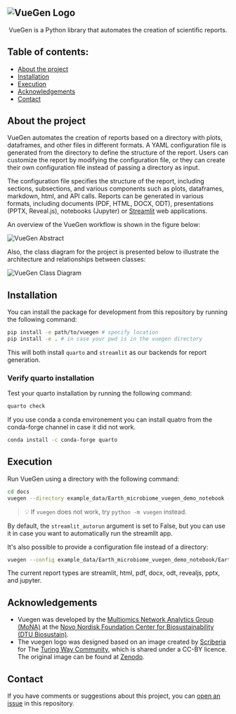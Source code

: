<!-- <div align="center">
  <img width="300px" src="images/vuegen_logo.svg">
</div> -->
![VueGen Logo](docs/images/vuegen_logo.svg)
-----------------
<p align="center">
   VueGen is a Python library that automates the creation of scientific reports.
</p>

## Table of contents:
- [About the project](#about-the-project)
- [Installation](#installation)
- [Execution](#execution)
- [Acknowledgements](#acknowledgements)
- [Contact](#contact)

## About the project
VueGen automates the creation of reports based on a directory with plots, dataframes, and other files in different formats. A YAML configuration file is generated from the directory to define the structure of the report. Users can customize the report by modifying the configuration file, or they can create their own configuration file instead of passing a directory as input. 

The configuration file specifies the structure of the report, including sections, subsections, and various components such as plots, dataframes, markdown, html, and API calls. Reports can be generated in various formats, including documents (PDF, HTML, DOCX, ODT), presentations (PPTX, Reveal.js), notebooks (Jupyter) or [Streamlit](streamlit) web applications.

An overview of the VueGen workflow is shown in the figure below:

<!-- <p align="center">
<figure>
  <img width="650px" src="images/vuegen_graph_abstract.png" alt="VueGen overview"/>
</figure>
</p> -->
![VueGen Abstract](docs/images/vuegen_graph_abstract.png)

Also, the class diagram for the project is presented below to illustrate the architecture and relationships between classes:

<!-- <p align="center">
<figure>
  <img width="650px" src="images/vuegen_classdiagram_noattmeth.png" alt="VueGen class diagram"/>
</figure>
</p> -->

![VueGen Class Diagram](docs/images/vuegen_classdiagram_noattmeth.png)

## Installation

You can install the package for development from this repository by running the following command:

```bash
pip install -e path/to/vuegen # specify location 
pip install -e . # in case your pwd is in the vuegen directory
```

This will both install `quarto` and `streamlit` as our backends for report generation.

### Verify quarto installation

Test your quarto installation by running the following command:

```bash
quarto check
```

If you use conda a conda environement you can install quatro from the conda-forge channel 
in case it did not work.

```bash
conda install -c conda-forge quarto
```

## Execution

Run VueGen using a directory with the following command:

```bash
cd docs
vuegen --directory example_data/Earth_microbiome_vuegen_demo_notebook --report_type streamlit
```

> 💡 If `vuegen` does not work, try `python -m vuegen` instead.

By default, the `streamlit_autorun` argument is set to False, but you can use it in case you want to automatically run the streamlit app.

It's also possible to provide a configuration file instead of a directory:

```bash
vuegen --config example_data/Earth_microbiome_vuegen_demo_notebook/Earth_microbiome_vuegen_demo_notebook_config.yaml --report_type streamlit
```

The current report types are streamlit, html, pdf, docx, odt, revealjs, pptx, and jupyter.

## Acknowledgements

- Vuegen was developed by the [Multiomics Network Analytics Group (MoNA)][Mona] at the [Novo Nordisk Foundation Center for Biosustainability (DTU Biosustain)][Biosustain].
- The vuegen logo was designed based on an image created by [Scriberia][scriberia] for The [Turing Way Community][turingway], which is shared under a CC-BY licence. The original image can be found at [Zenodo][zenodo-turingway].

## Contact
If you have comments or suggestions about this project, you can [open an issue][issues] in this repository.

[issues]: https://github.com/Multiomics-Analytics-Group/vuegen/issues/new
[streamlit]: https://streamlit.io/ 
[Mona]: https://multiomics-analytics-group.github.io/
[Biosustain]: https://www.biosustain.dtu.dk/
[scriberia]: https://www.scriberia.co.uk/
[turingway]: https://github.com/the-turing-way/the-turing-way
[zenodo-turingway]: https://zenodo.org/records/3695300


